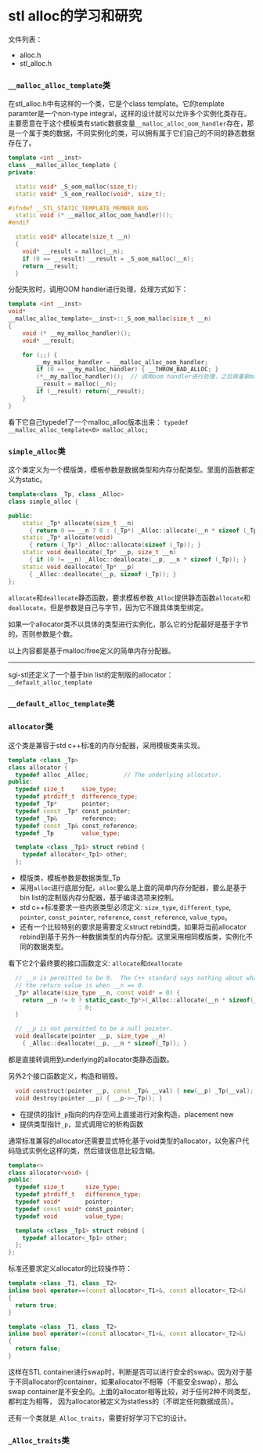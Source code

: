 # stl alloc的学习和研究

文件列表：
- alloc.h
- stl_alloc.h

### `__malloc_alloc_template`类
在stl_alloc.h中有这样的一个类，它是个class template。它的template paramter是一个non-type integral，这样的设计就可以允许多个实例化类存在。主要愿意在于这个模板类有static数据变量`__malloc_alloc_oom_handler`存在，那是一个属于类的数据，不同实例化的类，可以拥有属于它们自己的不同的静态数据存在了。

```CPP {.numberLines}
template <int __inst>
class __malloc_alloc_template {
private:

  static void* _S_oom_malloc(size_t);
  static void* _S_oom_realloc(void*, size_t);

#ifndef __STL_STATIC_TEMPLATE_MEMBER_BUG
  static void (* __malloc_alloc_oom_handler)();
#endif
```
```CPP {.numberLines}
  static void* allocate(size_t __n)
  {
    void* __result = malloc(__n);
    if (0 == __result) __result = _S_oom_malloc(__n);
    return __result;
  }
```
分配失败时，调用OOM handler进行处理，处理方式如下：
```CPP {.numberLines}
template <int __inst>
void*
__malloc_alloc_template<__inst>::_S_oom_malloc(size_t __n)
{
    void (* __my_malloc_handler)();
    void* __result;

    for (;;) {
        __my_malloc_handler = __malloc_alloc_oom_handler;
        if (0 == __my_malloc_handler) { __THROW_BAD_ALLOC; }
        (*__my_malloc_handler)();  // 调用oom handler进行处理，之后再重新malloc
        __result = malloc(__n);
        if (__result) return(__result);
    }
}
```
看下它自己typedef了一个malloc_alloc版本出来：
`typedef __malloc_alloc_template<0> malloc_alloc;`

### `simple_alloc`类
这个类定义为一个模版类，模板参数是数据类型和内存分配类型。里面的函数都定义为static。
```CPP {.numberLines}
template<class _Tp, class _Alloc>
class simple_alloc {

public:
    static _Tp* allocate(size_t __n)
      { return 0 == __n ? 0 : (_Tp*) _Alloc::allocate(__n * sizeof (_Tp)); }
    static _Tp* allocate(void)
      { return (_Tp*) _Alloc::allocate(sizeof (_Tp)); }
    static void deallocate(_Tp* __p, size_t __n)
      { if (0 != __n) _Alloc::deallocate(__p, __n * sizeof (_Tp)); }
    static void deallocate(_Tp* __p)
      { _Alloc::deallocate(__p, sizeof (_Tp)); }
};
```
`allocate`和`deallocate`静态函数，要求模板参数`_Alloc`提供静态函数`allocate`和`deallocate`，但是参数是自己与字节，因为它不跟具体类型绑定。

如果一个allocator类不以具体的类型进行实例化，那么它的分配最好是基于字节的，否则参数是个数。

以上内容都是基于malloc/free定义的简单内存分配器。

----

sgi-stl还定义了一个基于bin list的定制版的allocator：`__default_alloc_template`
### `__default_alloc_template`类


### `allocator`类
这个类是兼容于std c++标准的内存分配器，采用模板类来实现。
```CPP {.numberLines}
template <class _Tp>
class allocator {
  typedef alloc _Alloc;          // The underlying allocator.
public:
  typedef size_t     size_type;
  typedef ptrdiff_t  difference_type;
  typedef _Tp*       pointer;
  typedef const _Tp* const_pointer;
  typedef _Tp&       reference;
  typedef const _Tp& const_reference;
  typedef _Tp        value_type;

  template <class _Tp1> struct rebind {
    typedef allocator<_Tp1> other;
  };
```
- 模版类，模板参数是数据类型_Tp
- 采用`alloc`进行底层分配，`alloc`要么是上面的简单内存分配器，要么是基于bin list的定制版内存分配器，基于编译选项来控制。
- std c++标准要求一些内嵌类型必须定义: `size_type`, `different_type`, `pointer`, `const_pointer`, `reference`, `const_reference`, `value_type`。
- 还有一个比较特别的要求是需要定义struct rebind类，如果将当前allocator rebind到基于另外一种数据类型的内存分配。这里采用相同模版类，实例化不同的数据类型。

看下它2个最终要的接口函数定义: `allocate`和`deallocate`
```CPP {.numberLines}
  // __n is permitted to be 0.  The C++ standard says nothing about what
  // the return value is when __n == 0.
  _Tp* allocate(size_type __n, const void* = 0) {
    return __n != 0 ? static_cast<_Tp*>(_Alloc::allocate(__n * sizeof(_Tp)))
                    : 0;
  }

  // __p is not permitted to be a null pointer.
  void deallocate(pointer __p, size_type __n)
    { _Alloc::deallocate(__p, __n * sizeof(_Tp)); }
```
都是直接转调用到underlying的allocator类静态函数。

另外2个接口函数定义，构造和销毁。
```CPP {.numberLines}
  void construct(pointer __p, const _Tp& __val) { new(__p) _Tp(__val); }
  void destroy(pointer __p) { __p->~_Tp(); }
```
- 在提供的指针`_p`指向的内存空间上直接进行对象构造，placement new
- 提供类型指针`_p`，显式调用它的析构函数

通常标准兼容的allocator还需要显式特化基于void类型的allocator，以免客户代码隐式实例化这样的类，然后错误信息比较含糊。
```CPP {.numberLines}
template<>
class allocator<void> {
public:
  typedef size_t      size_type;
  typedef ptrdiff_t   difference_type;
  typedef void*       pointer;
  typedef const void* const_pointer;
  typedef void        value_type;

  template <class _Tp1> struct rebind {
    typedef allocator<_Tp1> other;
  };
};
```

标准还要求定义allocator的比较操作符：
```CPP {.numberLines}
template <class _T1, class _T2>
inline bool operator==(const allocator<_T1>&, const allocator<_T2>&)
{
  return true;
}

template <class _T1, class _T2>
inline bool operator!=(const allocator<_T1>&, const allocator<_T2>&)
{
  return false;
}
```
这样在STL container进行swap时，判断是否可以进行安全的swap。因为对于基于不同allocator的container，如果allocator不相等（不能安全swap），那么swap container是不安全的。上面的allocator相等比较，对于任何2种不同类型，都判定为相等， 因为allocator被定义为statless的（不绑定任何数据成员）。

还有一个类就是`_Alloc_traits`，需要好好学习下它的设计。
### `_Alloc_traits`类
